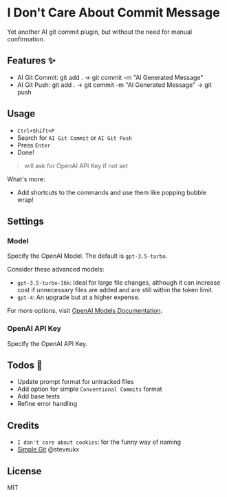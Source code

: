 # I Don't Care About Commit Message

Yet another AI git commit plugin, but without the need for manual confirmation.

## Features ✨

- AI Git Commit: git add . -> git commit -m "AI Generated Message"
- AI Git Push: git add . -> git commit -m "AI Generated Message" -> git push

## Usage

- `Ctrl+Shift+P`
- Search for `AI Git Commit` or `AI Git Push`
- Press `Enter`
- Done!

> will ask for OpenAI API Key if not set

What's more:

- Add shortcuts to the commands and use them like popping bubble wrap!

## Settings

### Model

Specify the OpenAI Model. The default is `gpt-3.5-turbo`.

Consider these advanced models:

- `gpt-3.5-turbo-16k`: Ideal for large file changes, although it can increase cost if unnecessary files are added and are still within the token limit.
- `gpt-4`: An upgrade but at a higher expense.

For more options, visit [OpenAI Models Documentation](https://platform.openai.com/docs/models).

### OpenAI API Key

Specify the OpenAI API Key.

## Todos 🎏

- Update prompt format for untracked files
- Add option for simple `Conventional Commits` format
- Add base tests
- Refine error handling

## Credits

- `I don't care about cookies`: for the funny way of naming
- [Simple Git](https://github.com/steveukx/git-js) @steveukx

## License

MIT
